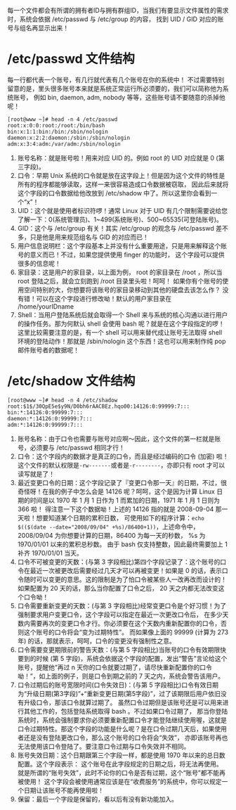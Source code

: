 每一个文件都会有所谓的拥有者ID与拥有群组ID，当我们有要显示文件属性的需求时，系统会依据 /etc/passwd 与 /etc/group 的内容， 找到 UID / GID 对应的账号与组名再显示出来！

# /etc/passwd 文件结构
每一行都代表一个账号，有几行就代表有几个账号在你的系统中！ 不过需要特别留意的是，里头很多账号本来就是系统正常运行所必须要的，我们可以简称他为系统账号， 例如 bin, daemon, adm, nobody 等等，这些账号请不要随意的杀掉他呢！ 

```
[root@www ~]# head -n 4 /etc/passwd
root:x:0:0:root:/root:/bin/bash
bin:x:1:1:bin:/bin:/sbin/nologin
daemon:x:2:2:daemon:/sbin:/sbin/nologin
adm:x:3:4:adm:/var/adm:/sbin/nologin
```
1. 账号名称：就是账号啦！用来对应 UID 的。例如 root 的 UID 对应就是 0 (第三字段)。
1. 口令：早期 Unix 系统的口令就是放在这字段上！但是因为这个文件的特性是所有的程序都能够读取，这样一来很容易造成口令数据被窃取， 因此后来就将这个字段的口令数据给他改放到 /etc/shadow 中了。所以这里你会看到一个“x”！
1. UID：这个就是使用者标识符啰！通常 Linux 对于 UID 有几个限制需要说给您了解一下：0(系统管理员)、1\~499(系统账号)、500\~65535(可登陆账号)。
1. GID：这个与 /etc/group 有关！其实 /etc/group 的观念与 /etc/passwd 差不多，只是他是用来规范组名与 GID 的对应而已！
1. 用户信息说明栏：这个字段基本上并没有什么重要用途，只是用来解释这个账号的意义而已！不过，如果您提供使用 finger 的功能时， 这个字段可以提供很多的信息呢！
1. 家目录：这是用户的家目录，以上面为例， root 的家目录在 /root ，所以当 root 登陆之后，就会立刻跑到 /root 目录里头啦！呵呵！ 如果你有个账号的使用空间特别的大，你想要将该账号的家目录移动到其他的硬盘去该怎么作？ 没有错！可以在这个字段进行修改呦！默认的用户家目录在 /home/yourIDname
1. Shell：当用户登陆系统后就会取得一个 Shell 来与系统的核心沟通以进行用户的操作任务。那为何默认 shell 会使用 bash 呢？就是在这个字段指定的啰！这里比较需要注意的是，有一个 shell 可以用来替代成让账号无法取得 shell 环境的登陆动作！那就是 /sbin/nologin 这个东西！这也可以用来制作纯 pop 邮件账号者的数据呢！

# /etc/shadow 文件结构
```
[root@www ~]# head -n 4 /etc/shadow
root:$1$/30QpE5e$y9N/D0bh6rAACBEz.hqo00:14126:0:99999:7:::
bin:*:14126:0:99999:7:::
daemon:*:14126:0:99999:7:::
adm:*:14126:0:99999:7:::
```
1. 账号名称：由于口令也需要与账号对应啊～因此，这个文件的第一栏就是账号，必须要与 /etc/passwd 相同才行！
1. 口令：这个字段内的数据才是真正的口令，而且是经过编码的口令 (加密) 啦！这个文件的默认权限是`-rw-------`或者是`-r--------`，亦即只有 root 才可以读写就是了！
1. 最近变更口令的日期：这个字段记录了『变更口令那一天』的日期，不过，很奇怪呀！在我的例子中怎么会是 14126 呢？呵呵，这个是因为计算 Linux 日期的时间是以 1970 年 1 月 1 日作为 1 而累加的日期，1971 年 1 月 1 日则为 366 啦！ 得注意一下这个数据呦！上述的 14126 指的就是 2008-09-04 那一天啦！想要知道某个日期的累积日数， 可使用如下的程序计算：`echo $(($(date --date="2008/09/04" +%s)/86400+1))`，上述命令中，2008/09/04 为你想要计算的日期，86400 为每一天的秒数， %s 为 1970/01/01 以来的累积总秒数。 由于 bash 仅支持整数，因此最终需要加上 1 补齐 1970/01/01 当天。
1. 口令不可被变更的天数：(与第 3 字段相比)第四个字段记录了：这个账号的口令在最近一次被更改后需要经过几天才可以再被变更！如果是 0 的话，表示口令随时可以变更的意思。这的限制是为了怕口令被某些人一改再改而设计的！如果配置为 20 天的话，那么当你配置了口令之后， 20 天之内都无法改变这个口令呦！
1. 口令需要重新变更的天数：(与第 3 字段相比)经常变更口令是个好习惯！为了强制要求用户变更口令，这个字段可以指定在最近一次更改口令后， 在多少天数内需要再次的变更口令才行。你必须要在这个天数内重新配置你的口令，否则这个账号的口令将会“变为过期特性”。 而如果像上面的 99999 (计算为 273 年) 的话，那就表示，呵呵，口令的变更没有强制性之意。
1. 口令需要变更期限前的警告天数：(与第 5 字段相比)当账号的口令有效期限快要到的时候 (第 5 字段)，系统会依据这个字段的配置，发出“警告”言论给这个账号，提醒他“再过 n 天你的口令就要过期了，请尽快重新配置你的口令呦！”，如上面的例子，则是口令到期之前的 7 天之内，系统会警告该用户。
1. 口令过期后的账号宽限时间(口令失效日)：(与第 5 字段相比)口令有效日期为“升级日期(第3字段)”+“重新变更日期(第5字段)”，过了该期限后用户依旧没有升级口令，那该口令就算过期了。 虽然口令过期但是该账号还是可以用来进行其他工作的，包括登陆系统取得 bash 。不过如果口令过期了， 那当你登陆系统时，系统会强制要求你必须要重新配置口令才能登陆继续使用喔，这就是口令过期特性。那这个字段的功能是什么呢？是在口令过期几天后，如果使用者还是没有登陆更改口令，那么这个账号的口令将会“失效”， 亦即该账号再也无法使用该口令登陆了。要注意口令过期与口令失效并不相同。
1. 账号失效日期：这个日期跟第三个字段一样，都是使用 1970 年以来的总日数配置。这个字段表示： 这个账号在此字段规定的日期之后，将无法再使用。 就是所谓的“账号失效”，此时不论你的口令是否有过期，这个“账号”都不能再被使用！ 这个字段会被使用通常应该是在“收费服务”的系统中，你可以规定一个日期让该账号不能再使用啦！
1. 保留：最后一个字段是保留的，看以后有没有新功能加入。
